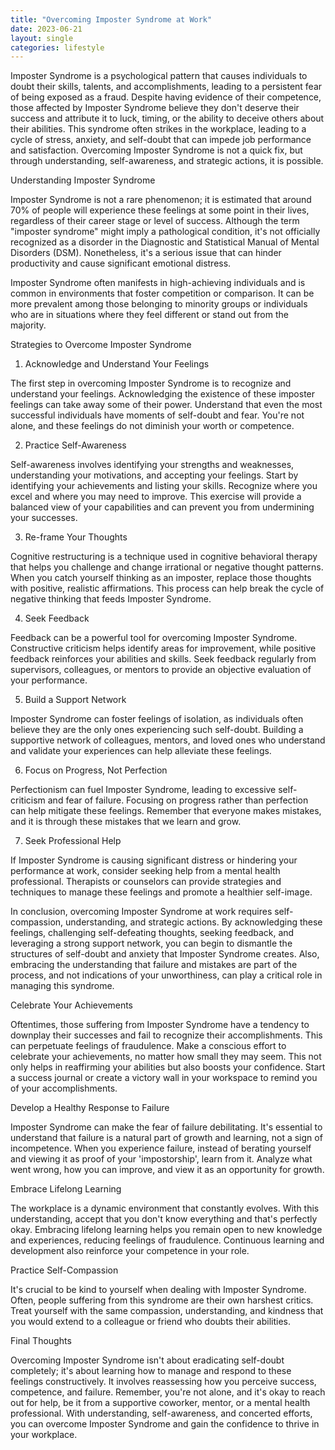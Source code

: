 ```yaml
---
title: "Overcoming Imposter Syndrome at Work"
date: 2023-06-21
layout: single
categories: lifestyle
---
```

Imposter Syndrome is a psychological pattern that causes individuals to doubt their skills, talents, and accomplishments, leading to a persistent fear of being exposed as a fraud. Despite having evidence of their competence, those affected by Imposter Syndrome believe they don't deserve their success and attribute it to luck, timing, or the ability to deceive others about their abilities. This syndrome often strikes in the workplace, leading to a cycle of stress, anxiety, and self-doubt that can impede job performance and satisfaction. Overcoming Imposter Syndrome is not a quick fix, but through understanding, self-awareness, and strategic actions, it is possible.

Understanding Imposter Syndrome

Imposter Syndrome is not a rare phenomenon; it is estimated that around 70% of people will experience these feelings at some point in their lives, regardless of their career stage or level of success. Although the term "imposter syndrome" might imply a pathological condition, it's not officially recognized as a disorder in the Diagnostic and Statistical Manual of Mental Disorders (DSM). Nonetheless, it's a serious issue that can hinder productivity and cause significant emotional distress.

Imposter Syndrome often manifests in high-achieving individuals and is common in environments that foster competition or comparison. It can be more prevalent among those belonging to minority groups or individuals who are in situations where they feel different or stand out from the majority.

Strategies to Overcome Imposter Syndrome

1. Acknowledge and Understand Your Feelings

The first step in overcoming Imposter Syndrome is to recognize and understand your feelings. Acknowledging the existence of these imposter feelings can take away some of their power. Understand that even the most successful individuals have moments of self-doubt and fear. You're not alone, and these feelings do not diminish your worth or competence.

2. Practice Self-Awareness

Self-awareness involves identifying your strengths and weaknesses, understanding your motivations, and accepting your feelings. Start by identifying your achievements and listing your skills. Recognize where you excel and where you may need to improve. This exercise will provide a balanced view of your capabilities and can prevent you from undermining your successes.

3. Re-frame Your Thoughts

Cognitive restructuring is a technique used in cognitive behavioral therapy that helps you challenge and change irrational or negative thought patterns. When you catch yourself thinking as an imposter, replace those thoughts with positive, realistic affirmations. This process can help break the cycle of negative thinking that feeds Imposter Syndrome.

4. Seek Feedback

Feedback can be a powerful tool for overcoming Imposter Syndrome. Constructive criticism helps identify areas for improvement, while positive feedback reinforces your abilities and skills. Seek feedback regularly from supervisors, colleagues, or mentors to provide an objective evaluation of your performance.

5. Build a Support Network

Imposter Syndrome can foster feelings of isolation, as individuals often believe they are the only ones experiencing such self-doubt. Building a supportive network of colleagues, mentors, and loved ones who understand and validate your experiences can help alleviate these feelings.

6. Focus on Progress, Not Perfection

Perfectionism can fuel Imposter Syndrome, leading to excessive self-criticism and fear of failure. Focusing on progress rather than perfection can help mitigate these feelings. Remember that everyone makes mistakes, and it is through these mistakes that we learn and grow.

7. Seek Professional Help

If Imposter Syndrome is causing significant distress or hindering your performance at work, consider seeking help from a mental health professional. Therapists or counselors can provide strategies and techniques to manage these feelings and promote a healthier self-image.

In conclusion, overcoming Imposter Syndrome at work requires self-compassion, understanding, and strategic actions. By acknowledging these feelings, challenging self-defeating thoughts, seeking feedback, and leveraging a strong support network, you can begin to dismantle the structures of self-doubt and anxiety that Imposter Syndrome creates. Also, embracing the understanding that failure and mistakes are part of the process, and not indications of your unworthiness, can play a critical role in managing this syndrome.

Celebrate Your Achievements

Oftentimes, those suffering from Imposter Syndrome have a tendency to downplay their successes and fail to recognize their accomplishments. This can perpetuate feelings of fraudulence. Make a conscious effort to celebrate your achievements, no matter how small they may seem. This not only helps in reaffirming your abilities but also boosts your confidence. Start a success journal or create a victory wall in your workspace to remind you of your accomplishments.

Develop a Healthy Response to Failure

Imposter Syndrome can make the fear of failure debilitating. It's essential to understand that failure is a natural part of growth and learning, not a sign of incompetence. When you experience failure, instead of berating yourself and viewing it as proof of your 'impostorship', learn from it. Analyze what went wrong, how you can improve, and view it as an opportunity for growth.

Embrace Lifelong Learning

The workplace is a dynamic environment that constantly evolves. With this understanding, accept that you don't know everything and that's perfectly okay. Embracing lifelong learning helps you remain open to new knowledge and experiences, reducing feelings of fraudulence. Continuous learning and development also reinforce your competence in your role.

Practice Self-Compassion

It's crucial to be kind to yourself when dealing with Imposter Syndrome. Often, people suffering from this syndrome are their own harshest critics. Treat yourself with the same compassion, understanding, and kindness that you would extend to a colleague or friend who doubts their abilities.

Final Thoughts

Overcoming Imposter Syndrome isn't about eradicating self-doubt completely; it's about learning how to manage and respond to these feelings constructively. It involves reassessing how you perceive success, competence, and failure. Remember, you're not alone, and it's okay to reach out for help, be it from a supportive coworker, mentor, or a mental health professional. With understanding, self-awareness, and concerted efforts, you can overcome Imposter Syndrome and gain the confidence to thrive in your workplace.
